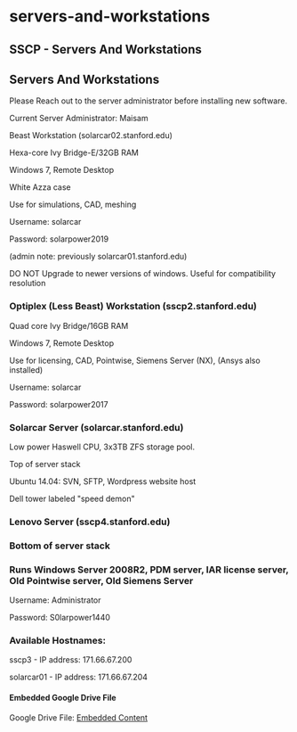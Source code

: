 # servers-and-workstations

## SSCP - Servers And Workstations

## Servers And Workstations

Please Reach out to the server administrator before installing new software.

Current Server Administrator: Maisam

Beast Workstation (solarcar02.stanford.edu)

Hexa-core Ivy Bridge-E/32GB RAM

Windows 7, Remote Desktop&#x20;

White Azza case&#x20;

Use for simulations, CAD, meshing

Username: solarcar

Password: solarpower2019

(admin note: previously solarcar01.stanford.edu)

DO NOT Upgrade to newer versions of windows. Useful for compatibility resolution

### Optiplex (Less Beast) Workstation (sscp2.stanford.edu)

Quad core Ivy Bridge/16GB RAM

Windows 7, Remote Desktop

Use for licensing, CAD, Pointwise, Siemens Server (NX), (Ansys also installed)

Username: solarcar

Password: solarpower2017

### Solarcar Server (solarcar.stanford.edu)

Low power Haswell CPU, 3x3TB ZFS storage pool.

Top of server stack

Ubuntu 14.04: SVN, SFTP, Wordpress website host

Dell tower labeled "speed demon"

### Lenovo Server (sscp4.stanford.edu)

### Bottom of server stack

### Runs Windows Server 2008R2, PDM server, IAR license server, Old Pointwise server, Old Siemens Server

Username: Administrator

Password: S0larpower1440

### Available Hostnames:

sscp3 - IP address: 171.66.67.200

solarcar01 - IP address: 171.66.67.204

#### Embedded Google Drive File

Google Drive File: [Embedded Content](https://drive.google.com/embeddedfolderview?id=1zN2CTNtDcAuWCCTRHHJKEtz660Zz1mwM#list)
